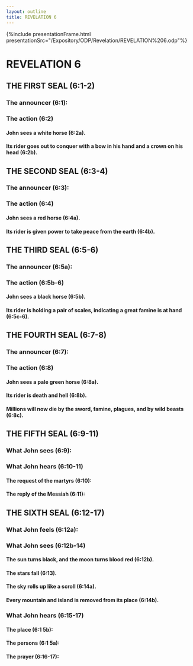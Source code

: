 ```yaml
---
layout: outline
title: REVELATION 6
---
```

{%include presentationFrame.html presentationSrc="/Expository/ODP/Revelation/REVELATION%206.odp"%}

# REVELATION 6
## THE FIRST SEAL (6:1-2) 
###  The announcer (6:1): 
###  The action (6:2) 
####  John sees a white horse (6:2a). 
####  Its rider goes out to conquer with a bow in his hand and a crown on his head (6:2b). 
## THE SECOND SEAL (6:3-4) 
###  The announcer (6:3): 
###  The action (6:4) 
####  John sees a red horse (6:4a). 
####  Its rider is given power to take peace from the earth (6:4b). 
## THE THIRD SEAL (6:5-6) 
###  The announcer (6:5a): 
###  The action (6:5b-6) 
####  John sees a black horse (6:5b). 
####  Its rider is holding a pair of scales, indicating a great famine is at hand (6:5c-6). 
## THE FOURTH SEAL (6:7-8) 
###  The announcer (6:7): 
###  The action (6:8) 
####  John sees a pale green horse (6:8a). 
####  Its rider is death and hell (6:8b). 
####  Millions will now die by the sword, famine, plagues, and by wild beasts (6:8c). 
## THE FIFTH SEAL (6:9-11) 
###  What John sees (6:9): 
###  What John hears (6:10-11) 
####  The request of the martyrs (6:10): 
####  The reply of the Messiah (6:11): 
## THE SIXTH SEAL (6:12-17) 
###  What John feels (6:12a): 
###  What John sees (6:12b-14) 
####  The sun turns black, and the moon turns blood red (6:12b). 
####  The stars fall (6:13). 
####  The sky rolls up like a scroll (6:14a). 
####  Every mountain and island is removed from its place (6:14b). 
###  What John hears (6:15-17) 
####  The place (6:1 5b): 
####  The persons (6:1 5a): 
####  The prayer (6:16-17): 
